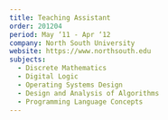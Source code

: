 ```yaml
---
title: Teaching Assistant
order: 201204
period: May ‘11 - Apr ‘12
company: North South University
website: https://www.northsouth.edu
subjects:
  - Discrete Mathematics
  - Digital Logic
  - Operating Systems Design
  - Design and Analysis of Algorithms
  - Programming Language Concepts
---
```

